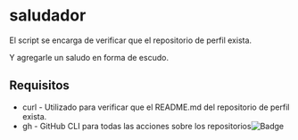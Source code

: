 # saludador

El script se encarga de verificar que el repositorio de perfil exista.

Y agregarle un saludo en forma de escudo.


## Requisitos

 * curl - Utilizado para verificar que el README.md del repositorio de perfil exista.
 * gh - GitHub CLI para todas las acciones sobre los repositorios![Badge](https://bit.ly/icom-badge)
